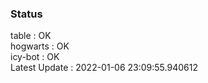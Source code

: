 ### Status


table : OK  
hogwarts : OK  
icy-bot : OK  
Latest Update : 2022-01-06 23:09:55.940612
